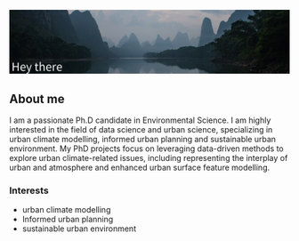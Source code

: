 <!--
**Jiyang-Xia/Jiyang-Xia** is a ✨ _special_ ✨ repository because its `README.md` (this file) appears on your GitHub profile.

Here are some ideas to get you started:

- 🔭 I’m currently working on ...
- 🌱 I’m currently learning ...
- 👯 I’m looking to collaborate on ...
- 🤔 I’m looking for help with ...
- 💬 Ask me about ...
- 📫 How to reach me: ...
- 😄 Pronouns: ...
- ⚡ Fun fact: ...
-->

![nature-7175030_1920](./images/nature-7175030_1920.png)

## About me

I am a passionate Ph.D candidate in Environmental  Science. I am highly interested in the field of data science and urban science, specializing in urban climate modelling, informed urban planning and sustainable urban environment. My PhD projects focus on leveraging data-driven methods to explore urban climate-related issues, including representing the interplay of urban and atmosphere and enhanced urban surface feature modelling. 

### Interests

- urban climate modelling
- Informed urban planning
- sustainable urban environment
